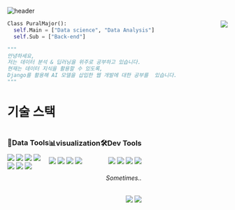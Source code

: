 ![header](https://capsule-render.vercel.app/api?type=waving&color=auto&height=200&section=header&text=Welcome-nl-&fontSize=65&animation=fadein&desc=Pural%20Major's%20Github&descSize=15)


<img align='right' src="http://mazassumnida.wtf/api/v2/generate_badge?boj=sjy4388">

```python
Class PuralMajor():
  self.Main = ["Data science", "Data Analysis"]
  self.Sub = ["Back-end"]

"""
안녕하세요,
저는 데이터 분석 & 딥러닝을 위주로 공부하고 있습니다.
현재는 데이터 지식을 활용할 수 있도록,
Django를 활용해 AI 모델을 삽입한 웹 개발에 대한 공부를  있습니다.
"""
```

<h1> 기술 스택 </h1>
<div style='display: flex; hegith:400rem'>
  <div>
    <h3> 💾Data Tools </h3>
    <div>
      <img src="https://img.shields.io/badge/Python-EBEBEB?style=for-the-badge&logo=python&logoColor=#3776AB">
      <img src="https://img.shields.io/badge/Pytorch-EBEBEB?style=for-the-badge&logo=pytorch&logoColor=#EE4C2C">
      <img src="https://img.shields.io/badge/Tensorflow-EBEBEB?style=for-the-badge&logo=tensorflow&logoColor=#FF6F00">
      <img src="https://img.shields.io/badge/Pandas-EBEBEB?style=for-the-badge&">
    </div>
    <div>
      <img src="https://img.shields.io/badge/PostgreSQL-EBEBEB?style=for-the-badge&logo=PostgreSQL&logoColor=#4169E1">
      <img src="https://img.shields.io/badge/MySQL-EBEBEB?style=for-the-badge&logo=MySQL&logoColor=#4479A1">
      <img src="https://img.shields.io/badge/Google BigQuery-EBEBEB?style=for-the-badge&logo=Google Cloud&logoColor=#4285F4">
    </div>
  </div>
  
  <div>
    <h3>📊visualization</h3>
    <img src="https://img.shields.io/badge/Matplotlib-EBEBEB?style=for-the-badge">
    <img src="https://img.shields.io/badge/seaborn-EBEBEB?style=for-the-badge">
    <img src="https://img.shields.io/badge/plotly-EBEBEB?style=for-the-badge">
    <img src="https://img.shields.io/badge/Tableau-EBEBEB?style=for-the-badge&logo=Tableau&logoColor=#E97627">
  </div>
  
  <div align="right">
  <h3> 🛠Dev Tools </h3>
    <div>
      <img src="https://img.shields.io/badge/Bootstrap-EBEBEB?style=for-the-badge&logo=Bootstrap&logoColor=#7952B3">
      <img src="https://img.shields.io/badge/Python-EBEBEB?style=for-the-badge&logo=python&logoColor=#3776AB">
      <img src="https://img.shields.io/badge/Django-EBEBEB?style=for-the-badge&logo=Django&logoColor=#092E20">
      <img src="https://img.shields.io/badge/NGINX-EBEBEB?style=for-the-badge&logo=NGINX&logoColor=#009639">
    </div>
  
  <h6> Sometimes.. </h6>
  <div>
    <img src="https://img.shields.io/badge/Javascript-EBEBEB?style=for-the-badge&logo=Javascript&logoColor=#F7DF1E">
    <img src="https://img.shields.io/badge/React-EBEBEB?style=for-the-badge&logo=React&logoColor=#61DAFB">
  </div>
</div>
